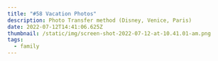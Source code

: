 ```yaml
---
title: "#58 Vacation Photos"
description: Photo Transfer method (Disney, Venice, Paris)
date: 2022-07-12T14:41:06.625Z
thumbnail: /static/img/screen-shot-2022-07-12-at-10.41.01-am.png
tags:
  - family
---
```

